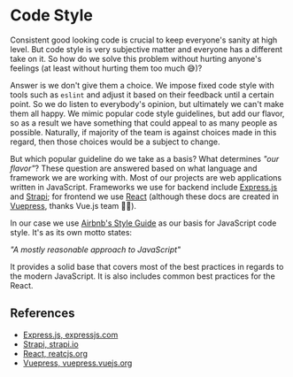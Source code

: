# Code Style

Consistent good looking code is crucial to keep everyone's sanity at high level.
But code style is very subjective matter and everyone has a different take on
it. So how do we solve this problem without hurting anyone's feelings (at least
without hurting them too much 😅)?

Answer is we don't give them a choice. We impose fixed code style with tools
such as `eslint` and adjust it based on their feedback until a certain point. So
we do listen to everybody's opinion, but ultimately we can't make them all
happy. We mimic popular code style guidelines, but add our flavor, so as a
result we have something that could appeal to as many people as possible.
Naturally, if majority of the team is against choices made in this regard, then
those choices would be a subject to change.

But which popular guideline do we take as a basis? What determines *"our
flavor"*? These question are answered based on what language and framework we
are working with. Most of our projects are web applications written in
JavaScript. Frameworks we use for backend include [Express.js][0] and
[Strapi][1]; for frontend we use [React][2] (although these docs are created in
[Vuepress][3], thanks Vue.js team 🙏🏻).

In our case we use [Airbnb's Style Guide](https://github.com/airbnb/javascript)
as our basis for JavaScript code style. It's as its own motto states:

*"A mostly reasonable approach to JavaScript"*

It provides a solid base that covers most of the best practices in regards to
the modern JavaScript. It is also includes common best practices for the React.

## References

[0]: https://expressjs.com/
[1]: https://strapi.io/
[2]: https://reactjs.org/
[3]: https://vuepress.vuejs.org/

- [Express.js, expressjs.com][0]
- [Strapi, strapi.io][1]
- [React, reatcjs.org][2]
- [Vuepress, vuepress.vuejs.org][3]
